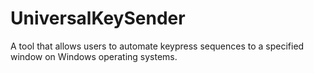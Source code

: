 # UniversalKeySender
A tool that allows users to automate keypress sequences to a specified window on Windows operating systems.
